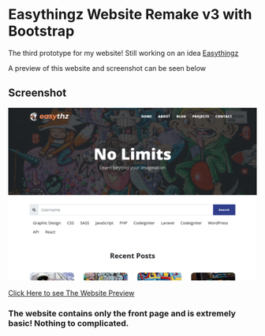 # Easythingz Website Remake v3 with Bootstrap

The third prototype for my website! Still working on an idea
[Easythingz](https://easythz.com)

A preview of this website and screenshot can be seen below


## Screenshot
![](screenshot.png)

[Click Here to see The Website Preview](https://agbortoko.github.io/easythingz-v3/)

### The website contains only the front page and is extremely basic! Nothing to complicated.
